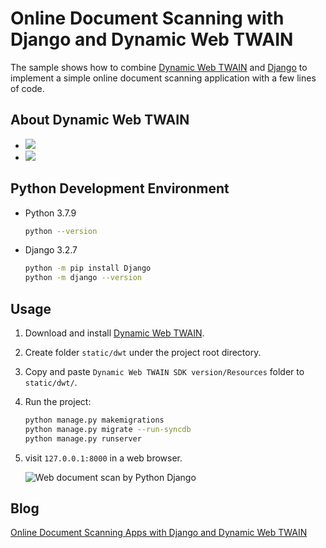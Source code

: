 Online Document Scanning with Django and Dynamic Web TWAIN
===============================================================

The sample shows how to combine [Dynamic Web TWAIN](https://www.dynamsoft.com/web-twain/overview/) and [Django](https://docs.djangoproject.com/en/3.2/) to implement a simple online document scanning application with a few lines of code. 

## About Dynamic Web TWAIN
- [![](https://img.shields.io/badge/Download-Offline%20SDK-orange)](https://www.dynamsoft.com/web-twain/downloads)
- [![](https://img.shields.io/badge/Get-30--day%20FREE%20Trial%20License-blue)](https://www.dynamsoft.com/customer/license/trialLicense/?product=dwt)


## Python Development Environment

- Python 3.7.9

    ```bash
    python --version
    ```

- Django 3.2.7
    
    ```bash
    python -m pip install Django
    python -m django --version
    ```

## Usage
1. Download and install [Dynamic Web TWAIN](https://www.dynamsoft.com/web-twain/downloads).
2. Create folder `static/dwt` under the project root directory.
3. Copy and paste `Dynamic Web TWAIN SDK version/Resources` folder to `static/dwt/`.
4. Run the project:

    ```bash
    python manage.py makemigrations
    python manage.py migrate --run-syncdb
    python manage.py runserver
    ``` 
    
5. visit `127.0.0.1:8000` in a web browser.

    ![Web document scan by Python Django](https://www.dynamsoft.com/codepool/img/2020/09/django-scan-upload-document.jpg)

## Blog 
[Online Document Scanning Apps with Django and Dynamic Web TWAIN](https://www.dynamsoft.com/codepool/online-document-scanning-django-webtwain.html)





